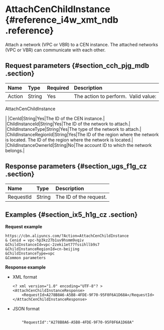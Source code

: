 # AttachCenChildInstance {#reference_i4w_xmt_ndb .reference}

Attach a network \(VPC or VBR\) to a CEN instance. The attached networks \(VPC or VBR\) can communicate with each other.

## Request parameters {#section_cch_pjg_mdb .section}

|Name|Type|Required|Description|
|:---|:---|:-------|:----------|
|Action|String|Yes| The action to perform.  Valid value:

 AttachCenChildInstance

 |
|CenId|String|Yes|The ID of the CEN instance.|
|ChildInstanceId|String|Yes|The ID of the network to attach.|
|ChildInstanceType|String|Yes|The type of the network to attach.|
|ChildInstanceRegionId|String|Yes|The ID of the region where the network is located. The ID of the region where the network is located.|
|ChildInstanceOwnerId|String|No|The account ID to which the network belongs.|

## Response parameters {#section_ugs_f1g_cz .section}

|Name|Type|Description|
|:---|:---|:----------|
|RequestId|String|The ID of the request.|

## Examples {#section_ix5_h1g_cz .section}

**Request example**

``` {#createVPCpub}
https://cbn.aliyuncs.com/?Action=AttachCenChildInstance
& Cenid = vpc-hp3kz27b1uv9hsmm9vqiv
&ChildInstanceId=vpc-2zeki1et77fssihllb9s7
&ChildInstanceRegionId=cn-beijing
&ChildInstanceType=vpc
&Common parameters
```

**Response example**

-   XML format

    ```
    <? xml version="1.0" encoding="UTF-8"? >
    <AttachCenChildInstanceResponse>
        <RequestId>A278B8A6-A5B8-4FDE-9F70-95F0F6A1D68A</RequestId>
    </AttachCenChildInstanceResponse>
    ```

-   JSON format

    ```
    
        "RequestId":"A278B8A6-A5B8-4FDE-9F70-95F0F6A1D68A"
    
    ```



